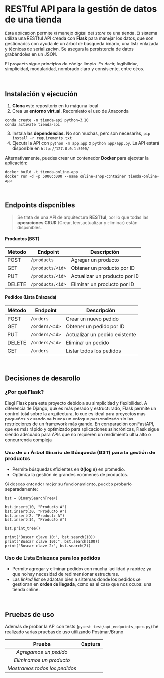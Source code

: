 # RESTful API para la gestión de datos de una tienda

Esta aplicación permite el manejo digital del _store_ de una tienda. El sistema utiliza una RESTful API creada con **Flask** para manejar los datos, que son gestionados con ayuda de un árbol de búsqueda binario, una lista enlazada y técnicas de serialización. Se asegura la persistencia de datos grabándolos en un JSON.

El proyecto sigue principios de código limpio. Es decir, legibilidad, simplicidad, modularidad, nombrado claro y consistente, entre otros.

&nbsp;

## Instalación y ejecución

1. **Clona** este repositorio en tu máquina local
2. Crea un **entorno virtual**. Recomiento el uso de Anaconda

```
conda create -n tienda-api python=3.10
conda activate tienda-api
```

3. Instala las **dependencias**. No son muchas, pero son necesarias, `pip install -r requirements.txt`
4. Ejecuta la API con `python -m app.app` o `python app/app.py`. La API estará disponible en `http://127.0.0.1:5000/`

Alternativamente, puedes crear un contenedor **Docker** para ejecutar la aplicación:

```
docker build -t tienda-online-app .
docker run -d -p 5000:5000 --name online-shop-container tienda-online-app
````

&nbsp;

## Endpoints disponibles
> Se trata de una API de arquitectura **RESTful**, por lo que todas las **operaciones CRUD** (Crear, leer, actualizar y eliminar) están disponibles.

#### Productos (BST)
| Método | Endpoint           | Descripción                       |
|--------|--------------------|-----------------------------------|
| POST   | `/products`        | Agregar un producto              |
| GET    | `/products/<id>`   | Obtener un producto por ID       |
| PUT    | `/products/<id>`   | Actualizar un producto por ID    |
| DELETE | `/products/<id>`   | Eliminar un producto por ID      |

#### Pedidos (Lista Enlazada)
| Método | Endpoint       | Descripción                          |
|--------|---------------|--------------------------------------|
| POST   | `/orders`      | Crear un nuevo pedido               |
| GET    | `/orders/<id>` | Obtener un pedido por ID            |
| PUT    | `/orders/<id>` | Actualizar un pedido existente      |
| DELETE | `/orders/<id>` | Eliminar un pedido                  |
| GET    | `/orders`      | Listar todos los pedidos            |


&nbsp;

## Decisiones de desarollo

### **¿Por qué Flask?**
Elegí Flask para este proyecto debido a su simplicidad y flexibilidad. A diferencia de Django, que es más pesado y estructurado, Flask permite un control total sobre la arquitectura, lo que es ideal para proyectos más pequeños o cuando se busca un enfoque personalizado sin las restricciones de un framework más grande. En comparación con FastAPI, que es más rápido y optimizado para aplicaciones asincrónicas, Flask sigue siendo adecuado para APIs que no requieren un rendimiento ultra alto o concurrencia compleja

### **Uso de un Árbol Binario de Búsqueda (BST) para la gestión de productos**
- Permite búsquedas eficientes en **O(log n)** en promedio.
- Optimiza la gestión de grandes volúmenes de productos.

Si deseas entender mejor su funcionamiento, puedes probarlo separadamente:

```
bst = BinarySearchTree()

bst.insert(10, "Producto A")
bst.insert(30, "Producto A")
bst.insert(2, "Producto A")
bst.insert(14, "Producto A")

bst.print_tree()

print("Buscar clave 10:", bst.search(10))
print("Buscar clave 100:", bst.search(100))
print("Buscar clave 2:", bst.search(2))
````

### **Uso de Lista Enlazada para los pedidos**
- Permite agregar y eliminar pedidos con mucha facilidad y rapidez ya que no hay necesidad de redimensionar estructuras.
- Las *linked list* se adaptan bien a sistemas donde los pedidos se gestionan en **orden de llegada**, como es el caso que nos ocupa: una tienda online.

&nbsp;

## Pruebas de uso

Además de probar la API con tests (`pytest test/api_endpoints_spec.py`) he realizado varias pruebas de uso utilizando Postman/Bruno

Prueba | Captura
:------:|:-------:
*Agregamos un pedido* |
*Eliminamos un producto* |
*Mostramos todos los pedidos* |

